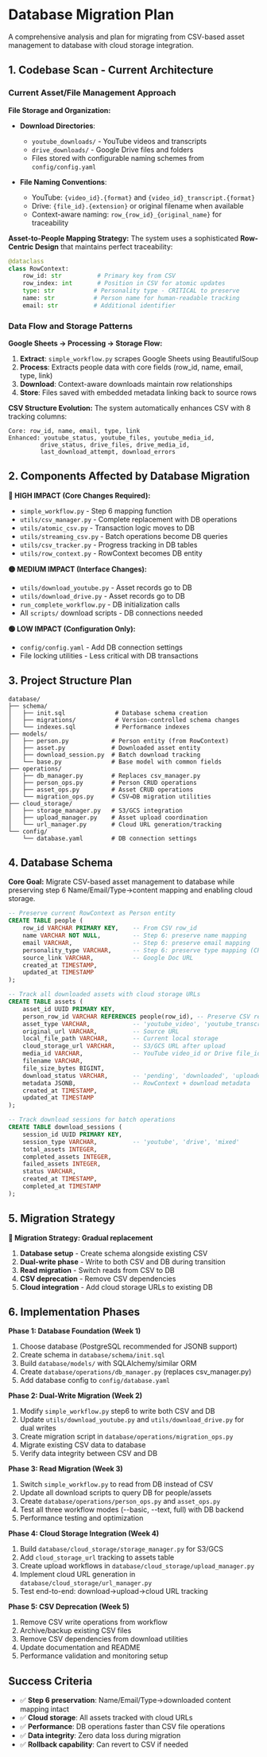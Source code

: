 # Database Migration Plan

A comprehensive analysis and plan for migrating from CSV-based asset management to database with cloud storage integration.

## 1. Codebase Scan - Current Architecture

### **Current Asset/File Management Approach**

**File Storage and Organization:**
- **Download Directories**: 
  - `youtube_downloads/` - YouTube videos and transcripts
  - `drive_downloads/` - Google Drive files and folders
  - Files stored with configurable naming schemes from `config/config.yaml`
  
- **File Naming Conventions**:
  - YouTube: `{video_id}.{format}` and `{video_id}_transcript.{format}`
  - Drive: `{file_id}.{extension}` or original filename when available
  - Context-aware naming: `row_{row_id}_{original_name}` for traceability

**Asset-to-People Mapping Strategy:**
The system uses a sophisticated **Row-Centric Design** that maintains perfect traceability:

```python
@dataclass
class RowContext:
    row_id: str          # Primary key from CSV
    row_index: int       # Position in CSV for atomic updates  
    type: str           # Personality type - CRITICAL to preserve
    name: str           # Person name for human-readable tracking
    email: str          # Additional identifier
```

### **Data Flow and Storage Patterns**

**Google Sheets → Processing → Storage Flow:**
1. **Extract**: `simple_workflow.py` scrapes Google Sheets using BeautifulSoup
2. **Process**: Extracts people data with core fields (row_id, name, email, type, link)
3. **Download**: Context-aware downloads maintain row relationships
4. **Store**: Files saved with embedded metadata linking back to source rows

**CSV Structure Evolution:**
The system automatically enhances CSV with 8 tracking columns:
```
Core: row_id, name, email, type, link
Enhanced: youtube_status, youtube_files, youtube_media_id, 
         drive_status, drive_files, drive_media_id,
         last_download_attempt, download_errors
```

## 2. Components Affected by Database Migration

**🔴 HIGH IMPACT (Core Changes Required):**
- `simple_workflow.py` - Step 6 mapping function
- `utils/csv_manager.py` - Complete replacement with DB operations  
- `utils/atomic_csv.py` - Transaction logic moves to DB
- `utils/streaming_csv.py` - Batch operations become DB queries
- `utils/csv_tracker.py` - Progress tracking in DB tables
- `utils/row_context.py` - RowContext becomes DB entity

**🟡 MEDIUM IMPACT (Interface Changes):**
- `utils/download_youtube.py` - Asset records go to DB
- `utils/download_drive.py` - Asset records go to DB  
- `run_complete_workflow.py` - DB initialization calls
- All `scripts/` download scripts - DB connections needed

**🟢 LOW IMPACT (Configuration Only):**
- `config/config.yaml` - Add DB connection settings
- File locking utilities - Less critical with DB transactions

## 3. Project Structure Plan

```
database/
├── schema/
│   ├── init.sql              # Database schema creation
│   ├── migrations/           # Version-controlled schema changes
│   └── indexes.sql           # Performance indexes
├── models/
│   ├── person.py            # Person entity (from RowContext)
│   ├── asset.py             # Downloaded asset entity  
│   ├── download_session.py  # Batch download tracking
│   └── base.py              # Base model with common fields
├── operations/
│   ├── db_manager.py        # Replaces csv_manager.py
│   ├── person_ops.py        # Person CRUD operations
│   ├── asset_ops.py         # Asset CRUD operations
│   └── migration_ops.py     # CSV→DB migration utilities
├── cloud_storage/
│   ├── storage_manager.py   # S3/GCS integration
│   ├── upload_manager.py    # Asset upload coordination
│   └── url_manager.py       # Cloud URL generation/tracking
└── config/
    └── database.yaml        # DB connection settings
```

## 4. Database Schema

**Core Goal:** Migrate CSV-based asset management to database while preserving step 6 Name/Email/Type→content mapping and enabling cloud storage.

```sql
-- Preserve current RowContext as Person entity
CREATE TABLE people (
    row_id VARCHAR PRIMARY KEY,    -- From CSV row_id
    name VARCHAR NOT NULL,         -- Step 6: preserve name mapping
    email VARCHAR,                 -- Step 6: preserve email mapping  
    personality_type VARCHAR,      -- Step 6: preserve type mapping (CRITICAL)
    source_link VARCHAR,           -- Google Doc URL
    created_at TIMESTAMP,
    updated_at TIMESTAMP
);

-- Track all downloaded assets with cloud storage URLs
CREATE TABLE assets (
    asset_id UUID PRIMARY KEY,
    person_row_id VARCHAR REFERENCES people(row_id), -- Preserve CSV relationship
    asset_type VARCHAR,            -- 'youtube_video', 'youtube_transcript', 'drive_file'
    original_url VARCHAR,          -- Source URL
    local_file_path VARCHAR,       -- Current local storage
    cloud_storage_url VARCHAR,     -- S3/GCS URL after upload
    media_id VARCHAR,              -- YouTube video_id or Drive file_id
    filename VARCHAR,
    file_size_bytes BIGINT,
    download_status VARCHAR,       -- 'pending', 'downloaded', 'uploaded', 'failed'
    metadata JSONB,                -- RowContext + download metadata
    created_at TIMESTAMP,
    updated_at TIMESTAMP
);

-- Track download sessions for batch operations  
CREATE TABLE download_sessions (
    session_id UUID PRIMARY KEY,
    session_type VARCHAR,          -- 'youtube', 'drive', 'mixed'
    total_assets INTEGER,
    completed_assets INTEGER,
    failed_assets INTEGER,
    status VARCHAR,
    created_at TIMESTAMP,
    completed_at TIMESTAMP
);
```

## 5. Migration Strategy

**🎯 Migration Strategy: Gradual replacement**
1. **Database setup** - Create schema alongside existing CSV
2. **Dual-write phase** - Write to both CSV and DB during transition  
3. **Read migration** - Switch reads from CSV to DB
4. **CSV deprecation** - Remove CSV dependencies
5. **Cloud integration** - Add cloud storage URLs to existing DB

## 6. Implementation Phases

**Phase 1: Database Foundation (Week 1)**
1. Choose database (PostgreSQL recommended for JSONB support)
2. Create schema in `database/schema/init.sql`
3. Build `database/models/` with SQLAlchemy/similar ORM
4. Create `database/operations/db_manager.py` (replaces csv_manager.py)
5. Add database config to `config/database.yaml`

**Phase 2: Dual-Write Migration (Week 2)** 
1. Modify `simple_workflow.py` step6 to write both CSV and DB
2. Update `utils/download_youtube.py` and `utils/download_drive.py` for dual writes
3. Create migration script in `database/operations/migration_ops.py`
4. Migrate existing CSV data to database
5. Verify data integrity between CSV and DB

**Phase 3: Read Migration (Week 3)**
1. Switch `simple_workflow.py` to read from DB instead of CSV
2. Update all download scripts to query DB for people/assets
3. Create `database/operations/person_ops.py` and `asset_ops.py` 
4. Test all three workflow modes (--basic, --text, full) with DB backend
5. Performance testing and optimization

**Phase 4: Cloud Storage Integration (Week 4)**
1. Build `database/cloud_storage/storage_manager.py` for S3/GCS
2. Add `cloud_storage_url` tracking to assets table
3. Create upload workflows in `database/cloud_storage/upload_manager.py`
4. Implement cloud URL generation in `database/cloud_storage/url_manager.py`
5. Test end-to-end: download→upload→cloud URL tracking

**Phase 5: CSV Deprecation (Week 5)**
1. Remove CSV write operations from workflow
2. Archive/backup existing CSV files  
3. Remove CSV dependencies from download utilities
4. Update documentation and README
5. Performance validation and monitoring setup

## Success Criteria
- ✅ **Step 6 preservation**: Name/Email/Type→downloaded content mapping intact
- ✅ **Cloud storage**: All assets tracked with cloud URLs
- ✅ **Performance**: DB operations faster than CSV file operations
- ✅ **Data integrity**: Zero data loss during migration
- ✅ **Rollback capability**: Can revert to CSV if needed